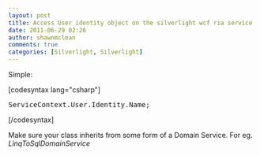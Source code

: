 ```yaml
---
layout: post
title: Access User identity object on the silverlight wcf ria service
date: 2011-06-29 02:26
author: shawnmclean
comments: true
categories: [Silverlight, Silverlight]
---
```

Simple:

[codesyntax lang="csharp"]
<pre>ServiceContext.User.Identity.Name;</pre>
[/codesyntax]

Make sure your class inherits from some form of a Domain Service. For eg. <em>LinqToSqlDomainService</em>
